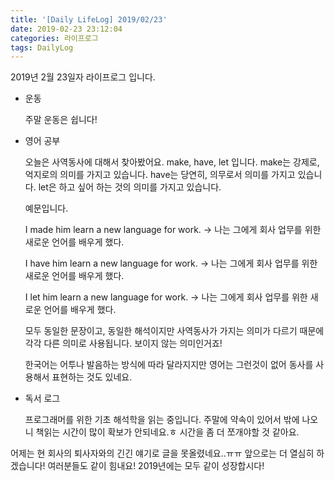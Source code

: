 ```yaml
---
title: '[Daily LifeLog] 2019/02/23'
date: 2019-02-23 23:12:04
categories: 라이프로그
tags: DailyLog
---
```


2019년 2월 23일자 라이프로그 입니다.

- 운동

  주말 운동은 쉽니다!

- 영어 공부

  오늘은 사역동사에 대해서 찾아봤어요.
  make, have, let 입니다.
  make는 강제로, 억지로의 의미를 가지고 있습니다.
  have는 당연히, 의무로서 의미를 가지고 있습니다.
  let은 하고 싶어 하는 것의 의미를 가지고 있습니다.

  예문입니다.

  I made him learn a new language for work.
  -> 나는 그에게 회사 업무를 위한 새로운 언어를 배우게 했다.

  I have him learn a new language for work.
  -> 나는 그에게 회사 업무를 위한 새로운 언어를 배우게 했다.

  I let him learn a new language for work.
  -> 나는 그에게 회사 업무를 위한 새로운 언어를 배우게 했다.

  모두 동일한 문장이고, 동일한 해석이지만 사역동사가 가지는 의미가 다르기 때문에 각각 다른 의미로 사용됩니다. 
  보이지 않는 의미인거죠!

  한국어는 어투나 발음하는 방식에 따라 달라지지만 영어는 그런것이 없어 동사를 사용해서 표현하는 것도 있네요.

- 독서 로그

  프로그래머를 위한 기초 해석학을 읽는 중입니다. 주말에 약속이 있어서 밖에 나오니 책읽는 시간이 많이 확보가 안되네요.ㅎ
  시간을 좀 더 쪼개야할 것 같아요.

어제는 현 회사의 퇴사자와의 긴긴 얘기로 글을 못올렸네요..ㅠㅠ
앞으로는 더 열심히 하겠습니다!
여러분들도 같이 힘내요!
2019년에는 모두 같이 성장합시다!
